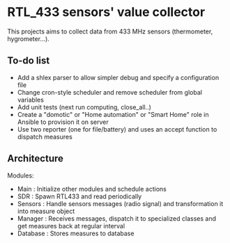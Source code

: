 RTL_433 sensors' value collector
================================

This projects aims to collect data from 433 MHz sensors (thermometer, hygrometer...).


To-do list
----------

* Add a shlex parser to allow simpler debug and specify a configuration file
* Change cron-style scheduler and remove scheduler from global variables
* Add unit tests (next run computing, close_all..)
* Create a "domotic" or "Home automation" or "Smart Home" role in Ansible to provision it on server
* Use two reporter (one for file/battery) and uses an accept function to dispatch measures


Architecture
------------

Modules:
* Main : Initialize other modules and schedule actions
* SDR : Spawn RTL433 and read periodically
* Sensors : Handle sensors messages (radio signal) and transformation it into measure object
* Manager : Receives messages, dispatch it to specialized classes and get measures back at regular interval
* Database : Stores measures to database

[modeline]: # ( vim: set spelllang=en: )
